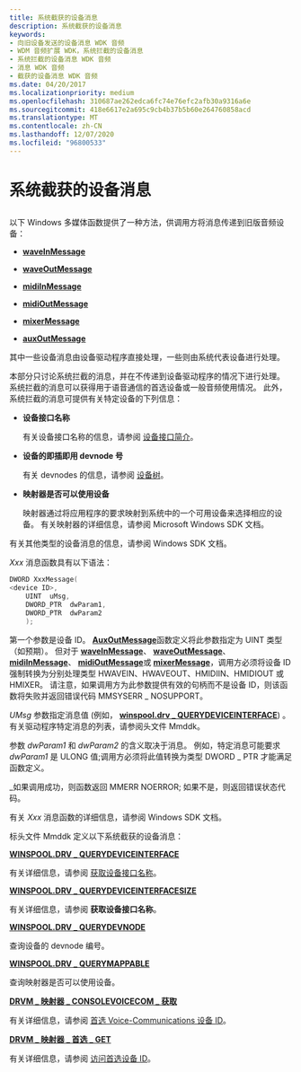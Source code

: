 ```yaml
---
title: 系统截获的设备消息
description: 系统截获的设备消息
keywords:
- 向旧设备发送的设备消息 WDK 音频
- WDM 音频扩展 WDK，系统拦截的设备消息
- 系统拦截的设备消息 WDK 音频
- 消息 WDK 音频
- 截获的设备消息 WDK 音频
ms.date: 04/20/2017
ms.localizationpriority: medium
ms.openlocfilehash: 310687ae262edca6fc74e76efc2afb30a9316a6e
ms.sourcegitcommit: 418e6617e2a695c9cb4b37b5b60e264760858acd
ms.translationtype: MT
ms.contentlocale: zh-CN
ms.lasthandoff: 12/07/2020
ms.locfileid: "96800533"
---
```

# <a name="system-intercepted-device-messages"></a>系统截获的设备消息


## <span id="system_intercepted_device_messages"></span><span id="SYSTEM_INTERCEPTED_DEVICE_MESSAGES"></span>


以下 Windows 多媒体函数提供了一种方法，供调用方将消息传递到旧版音频设备：

-   [**waveInMessage**](/previous-versions/dd743846(v=vs.85))

-   [**waveOutMessage**](/previous-versions/dd743865(v=vs.85))

-   [**midiInMessage**](/previous-versions/dd798457(v=vs.85))

-   [**midiOutMessage**](/previous-versions/dd798475(v=vs.85))

-   [**mixerMessage**](/previous-versions/dd757307(v=vs.85))

-   [**auxOutMessage**](/previous-versions/dd756716(v=vs.85))

其中一些设备消息由设备驱动程序直接处理，一些则由系统代表设备进行处理。

本部分只讨论系统拦截的消息，并在不传递到设备驱动程序的情况下进行处理。 系统拦截的消息可以获得用于语音通信的首选设备或一般音频使用情况。 此外，系统拦截的消息可提供有关特定设备的下列信息：

-   **设备接口名称**

    有关设备接口名称的信息，请参阅 [设备接口简介](../install/overview-of-device-interface-classes.md)。

-   **设备的即插即用 devnode 号**

    有关 devnodes 的信息，请参阅 [设备树](../kernel/device-tree.md)。

-   **映射器是否可以使用设备**

    映射器通过将应用程序的要求映射到系统中的一个可用设备来选择相应的设备。 有关映射器的详细信息，请参阅 Microsoft Windows SDK 文档。

有关其他类型的设备消息的信息，请参阅 Windows SDK 文档。

*Xxx* 消息函数具有以下语法：

```cpp
DWORD XxxMessage(
<device ID>,
    UINT  uMsg,
    DWORD_PTR  dwParam1,
    DWORD_PTR  dwParam2
    );
```

第一个参数是设备 ID。 [**AuxOutMessage**](/previous-versions/dd756716(v=vs.85))函数定义将此参数指定为 UINT 类型（如预期）。 但对于 [**waveInMessage**](/previous-versions/dd743846(v=vs.85))、 [**waveOutMessage**](/previous-versions/dd743865(v=vs.85))、 [**midiInMessage**](/previous-versions/dd798457(v=vs.85))、 [**midiOutMessage**](/previous-versions/dd798475(v=vs.85))或 [**mixerMessage**](/previous-versions/dd757307(v=vs.85))，调用方必须将设备 ID 强制转换为分别处理类型 HWAVEIN、HWAVEOUT、HMIDIIN、HMIDIOUT 或 HMIXER。 请注意，如果调用方为此参数提供有效的句柄而不是设备 ID，则该函数将失败并返回错误代码 MMSYSERR \_ NOSUPPORT。

*UMsg* 参数指定消息值 (例如， [**winspool.drv \_ QUERYDEVICEINTERFACE**](/previous-versions/windows/hardware/drivers/ff536363(v=vs.85))) 。 有关驱动程序特定消息的列表，请参阅头文件 Mmddk。

参数 *dwParam1* 和 *dwParam2* 的含义取决于消息。 例如，特定消息可能要求 *dwParam1* 是 ULONG 值;调用方必须将此值转换为类型 DWORD \_ PTR 才能满足函数定义。

\_如果调用成功，则函数返回 MMERR NOERROR; 如果不是，则返回错误状态代码。

有关 *Xxx* 消息函数的详细信息，请参阅 Windows SDK 文档。

标头文件 Mmddk 定义以下系统截获的设备消息：

[**WINSPOOL.DRV \_ QUERYDEVICEINTERFACE**](/previous-versions/windows/hardware/drivers/ff536363(v=vs.85))

有关详细信息，请参阅 [获取设备接口名称](obtaining-a-device-interface-name.md)。

[**WINSPOOL.DRV \_ QUERYDEVICEINTERFACESIZE**](/previous-versions/windows/hardware/drivers/ff536364(v=vs.85))

有关详细信息，请参阅 **获取设备接口名称**。

[**WINSPOOL.DRV \_ QUERYDEVNODE**](/previous-versions/windows/hardware/drivers/ff536365(v=vs.85))

查询设备的 devnode 编号。

[**WINSPOOL.DRV \_ QUERYMAPPABLE**](/previous-versions/windows/hardware/drivers/ff536366(v=vs.85))

查询映射器是否可以使用设备。

[**DRVM \_ 映射器 \_ CONSOLEVOICECOM \_ 获取**](/previous-versions/windows/hardware/drivers/ff536361(v=vs.85))

有关详细信息，请参阅 [首选 Voice-Communications 设备 ID](preferred-voice-communications-device-id.md)。

[**DRVM \_ 映射器 \_ 首选 \_ GET**](/previous-versions/windows/hardware/drivers/ff536362(v=vs.85))

有关详细信息，请参阅 [访问首选设备 ID](accessing-the-preferred-device-id.md)。

 

